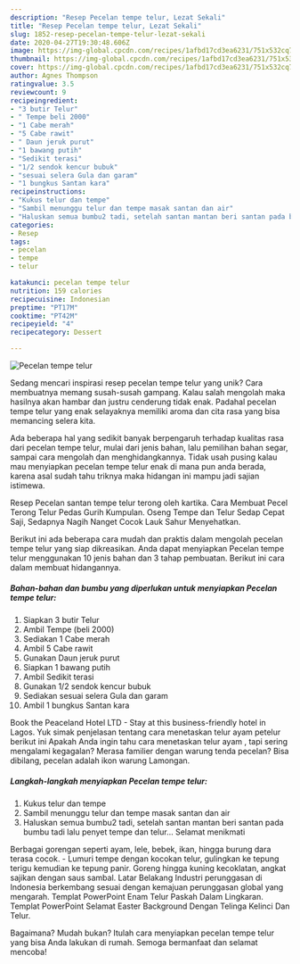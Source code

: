 ```yaml
---
description: "Resep Pecelan tempe telur, Lezat Sekali"
title: "Resep Pecelan tempe telur, Lezat Sekali"
slug: 1852-resep-pecelan-tempe-telur-lezat-sekali
date: 2020-04-27T19:30:48.606Z
image: https://img-global.cpcdn.com/recipes/1afbd17cd3ea6231/751x532cq70/pecelan-tempe-telur-foto-resep-utama.jpg
thumbnail: https://img-global.cpcdn.com/recipes/1afbd17cd3ea6231/751x532cq70/pecelan-tempe-telur-foto-resep-utama.jpg
cover: https://img-global.cpcdn.com/recipes/1afbd17cd3ea6231/751x532cq70/pecelan-tempe-telur-foto-resep-utama.jpg
author: Agnes Thompson
ratingvalue: 3.5
reviewcount: 9
recipeingredient:
- "3 butir Telur"
- " Tempe beli 2000"
- "1 Cabe merah"
- "5 Cabe rawit"
- " Daun jeruk purut"
- "1 bawang putih"
- "Sedikit terasi"
- "1/2 sendok kencur bubuk"
- "sesuai selera Gula dan garam"
- "1 bungkus Santan kara"
recipeinstructions:
- "Kukus telur dan tempe"
- "Sambil menunggu telur dan tempe masak santan dan air"
- "Haluskan semua bumbu2 tadi, setelah santan mantan beri santan pada bumbu tadi lalu penyet tempe dan telur... Selamat menikmati"
categories:
- Resep
tags:
- pecelan
- tempe
- telur

katakunci: pecelan tempe telur 
nutrition: 159 calories
recipecuisine: Indonesian
preptime: "PT17M"
cooktime: "PT42M"
recipeyield: "4"
recipecategory: Dessert

---
```



![Pecelan tempe telur](https://img-global.cpcdn.com/recipes/1afbd17cd3ea6231/751x532cq70/pecelan-tempe-telur-foto-resep-utama.jpg)

Sedang mencari inspirasi resep pecelan tempe telur yang unik? Cara membuatnya memang susah-susah gampang. Kalau salah mengolah maka hasilnya akan hambar dan justru cenderung tidak enak. Padahal pecelan tempe telur yang enak selayaknya memiliki aroma dan cita rasa yang bisa memancing selera kita.

Ada beberapa hal yang sedikit banyak berpengaruh terhadap kualitas rasa dari pecelan tempe telur, mulai dari jenis bahan, lalu pemilihan bahan segar, sampai cara mengolah dan menghidangkannya. Tidak usah pusing kalau mau menyiapkan pecelan tempe telur enak di mana pun anda berada, karena asal sudah tahu triknya maka hidangan ini mampu jadi sajian istimewa.

Resep Pecelan santan tempe telur terong oleh kartika. Cara Membuat Pecel Terong Telur Pedas Gurih Kumpulan. Oseng Tempe dan Telur Sedap Cepat Saji, Sedapnya Nagih Nanget Cocok Lauk Sahur Menyehatkan.


Berikut ini ada beberapa cara mudah dan praktis dalam mengolah pecelan tempe telur yang siap dikreasikan. Anda dapat menyiapkan Pecelan tempe telur menggunakan 10 jenis bahan dan 3 tahap pembuatan. Berikut ini cara dalam membuat hidangannya.

<!--inarticleads1-->

##### Bahan-bahan dan bumbu yang diperlukan untuk menyiapkan Pecelan tempe telur:

1. Siapkan 3 butir Telur
1. Ambil  Tempe (beli 2000)
1. Sediakan 1 Cabe merah
1. Ambil 5 Cabe rawit
1. Gunakan  Daun jeruk purut
1. Siapkan 1 bawang putih
1. Ambil Sedikit terasi
1. Gunakan 1/2 sendok kencur bubuk
1. Sediakan sesuai selera Gula dan garam
1. Ambil 1 bungkus Santan kara


Book the Peaceland Hotel LTD - Stay at this business-friendly hotel in Lagos. Yuk simak penjelasan tentang cara menetaskan telur ayam petelur berikut ini Apakah Anda ingin tahu cara menetaskan telur ayam , tapi sering mengalami kegagalan? Merasa familier dengan warung tenda pecelan? Bisa dibilang, pecelan adalah ikon warung Lamongan. 

<!--inarticleads2-->

##### Langkah-langkah menyiapkan Pecelan tempe telur:

1. Kukus telur dan tempe
1. Sambil menunggu telur dan tempe masak santan dan air
1. Haluskan semua bumbu2 tadi, setelah santan mantan beri santan pada bumbu tadi lalu penyet tempe dan telur... Selamat menikmati


Berbagai gorengan seperti ayam, lele, bebek, ikan, hingga burung dara terasa cocok. - Lumuri tempe dengan kocokan telur, gulingkan ke tepung terigu kemudian ke tepung panir. Goreng hingga kuning kecoklatan, angkat sajikan dengan saus sambal. Latar Belakang Industri perunggasan di Indonesia berkembang sesuai dengan kemajuan perunggasan global yang mengarah. Templat PowerPoint Enam Telur Paskah Dalam Lingkaran. Templat PowerPoint Selamat Easter Background Dengan Telinga Kelinci Dan Telur. 

Bagaimana? Mudah bukan? Itulah cara menyiapkan pecelan tempe telur yang bisa Anda lakukan di rumah. Semoga bermanfaat dan selamat mencoba!
